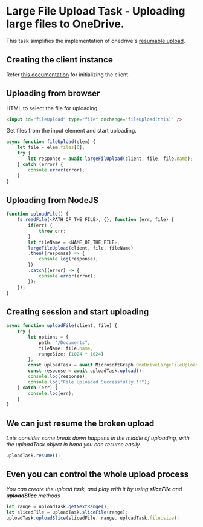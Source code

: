 # Large File Upload Task - Uploading large files to OneDrive.

This task simplifies the implementation of onedrive's [resumable upload](https://developer.microsoft.com/en-us/graph/docs/api-reference/v1.0/api/driveitem_createuploadsession).

## Creating the client instance

Refer [this documentation](../CreatingClientInstance.md) for initializing the client.

## Uploading from browser

HTML to select the file for uploading.

```HTML
<input id="fileUpload" type="file" onchange="fileUpload(this)" />
```

Get files from the input element and start uploading.

```typescript
async function fileUpload(elem) {
    let file = elem.files[0];
    try {
        let response = await largeFilUpload(client, file, file.name);
    } catch (error) {
        console.error(error);
    }
}
```

## Uploading from NodeJS

```typescript
function uploadFile() {
    fs.readFile(<PATH_OF_THE_FILE>, {}, function (err, file) {
        if(err) {
            throw err;
        }
        let fileName = <NAME_OF_THE_FILE>;
        largeFileUpload(client, file, fileName)
        .then((response) => {
            console.log(response);
        })
        .catch((error) => {
            console.error(error);
        });
    });
}
```

## Creating session and start uploading

```typescript
async function uploadFile(client, file) {
    try {
        let options = {
            path: "/Documents",
            fileName: file.name,
            rangeSize: (1024 * 1024)
        };
        const uploadTask = await MicrosoftGraph.OneDriveLargeFileUploadTask.create(client, file, options);
        const response = await uploadTask.upload();
        console.log(response);
        console.log("File Uploaded Successfully.!!");
    } catch (err) {
        console.log(err);
    }
}
```

## We can just resume the broken upload

_Lets consider some break down happens in the middle of uploading, with the uploadTask object in hand you can resume easily._

```typescript
uploadTask.resume();
```

## Even you can control the whole upload process

_You can create the upload task, and play with it by using **sliceFile** and **uploadSlice** methods_

```typescript
let range = uploadTask.getNextRange();
let slicedFile = uploadTask.sliceFile(range);
uploadTask.uploadSlice(slicedFile, range, uploadTask.file.size);
```